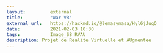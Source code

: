 ```yaml
---
layout:         external
title:          "War VR"
external_url:   https://hackmd.io/@lemasymasa/Hyl6jJugO
date:           2021-02-03 10:30
tags:           Image_S8 RVAU
description: Projet de Realite Virtuelle et AUgmentee
---
```

